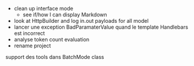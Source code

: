 - clean up interface mode
  - see if/how I can display Markdown
- look at HttpBuilder and log in.out payloads for all model
- lancer une exception BadParamaterValue quand le template Handlebars est incorrect
- analyse token count evaluation
- rename project



support des tools dans BatchMode class
